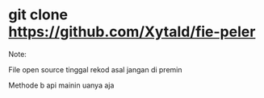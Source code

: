 # git clone https://github.com/XytaId/fie-peler
Note:

File open source tinggal rekod asal jangan di premin

Methode b api mainin uanya aja
